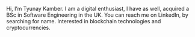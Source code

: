 Hi, I’m Tyunay Kamber. I am a digital enthusiast, I have as well, acquired a BSc in Software Engineering in the UK.
You can reach me on LinkedIn, by searching for name.
Interested in blockchain technologies and cryptocurrencies.
